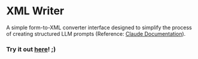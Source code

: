 # XML Writer
A simple form-to-XML converter interface designed to simplify the process of creating structured LLM prompts (Reference: [Claude Documentation](https://docs.claude.com/en/docs/build-with-claude/prompt-engineering/use-xml-tags)).

### Try it out [here](https://carolinesperidiao.github.io/xml-writer/)! ;)
